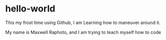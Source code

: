 # hello-world
This my frost time using Github, I am Learning how to maneuver around it.

My name is Maxwell Raphoto, and I am trying to teach myself how to code
